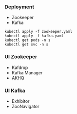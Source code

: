 ### Deployment

+ Zookeeper
+ Kafka

```shell
kubectl apply -f zookeeper.yaml
kubectl apply -f kafka.yaml
kubectl get pods -n s
kubectl get svc -n s
```

### UI Zookeeper

+ Kafdrop
+ Kafka Manager
+ AKHQ

### UI Kafka

+ Exhibitor
+ ZooNavigator

